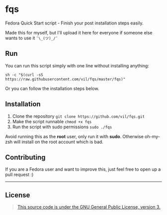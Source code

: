# fqs
Fedora Quick Start script - Finish your post installation steps easily.

Made this for myself, but I'll upload it here for everyone if someone else wants to use it `¯\_(ツ)_/¯`

## Run
You can run this script simply with one line without installing anything:

`sh -c "$(curl -sS https://raw.githubusercontent.com/vil/fqs/master/fqs)"`

Or you can follow the installation steps below.

## Installation
1. Clone the repository `git clone https://github.com/vil/fqs.git`
2. Make the script runnable `chmod +x fqs`
3. Run the script with sudo permissions `sudo ./fqs`

Avoid running this as the **root** user, only run it with **sudo**. Otherwise oh-my-zsh will install on the root account which is bad.

## Contributing
If you are a Fedora user and want to improve this, just feel free to open up a pull request :)

-----------------------------
## License
> [This source code is under the GNU General Public License, version 3.](https://www.gnu.org/licenses/gpl-3.0.txt)